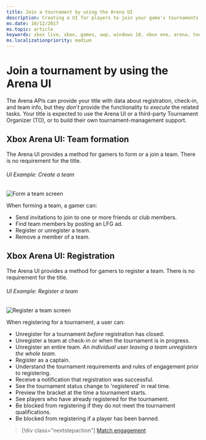 ```yaml
---
title: Join a tournament by using the Arena UI
description: Creating a UI for players to join your game's tournaments.
ms.date: 10/12/2017
ms.topic: article
keywords: xbox live, xbox, games, uwp, windows 10, xbox one, arena, tournament, ux
ms.localizationpriority: medium
---
```


# Join a tournament by using the Arena UI

The Arena APIs can provide your title with data about registration, check-in, and team info, but they *don’t* provide the functionality to *execute* the related tasks.
Your title is expected to use the Arena UI or a third-party Tournament Organizer (TO), or to build their own tournament-management support.


## Xbox Arena UI: Team formation

The Arena UI provides a method for gamers to form or a join a team.
There is no requirement for the title.


###### UI Example: Create a team

![Form a team screen](../../images/arena/arena-ux-create-team.png)


When forming a team, a gamer can:

* Send invitations to join to one or more friends or club members.
* Find team members by posting an LFG ad.
* Register or unregister a team.
* Remove a member of a team.


## Xbox Arena UI: Registration

The Arena UI provides a method for gamers to register a team.
There is no requirement for the title.


###### UI Example: Register a team

![Register a team screen](../../images/arena/arena-ux-register-team.png)


When registering for a tournament, a user can:

* Unregister for a tournament *before* registration has closed.
* Unregister a team at check-in or when the tournament is in progress.
* Unregister an entire team. *An individual user leaving a team unregisters the whole team.*
* Register as a captain.
* Understand the tournament requirements and rules of engagement prior to registering.
* Receive a notification that registration was successful.
* See the tournament status change to 'registered' in real time.
* Preview the bracket at the time a tournament starts.
* See players who have already registered for the tournament.
* Be blocked from registering if they do not meet the tournament qualifications.
* Be blocked from registering if a player has been banned.

> [!div class="nextstepaction"]
> [Match engagement](arena-ux-match-engagement.md)

